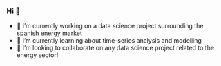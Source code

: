### Hi 👋

<!--
**joshuamills98/joshuamills98** is a ✨ _special_ ✨ repository because its `README.md` (this file) appears on your GitHub profile.

Here are some ideas to get you started:

- 🔭 I’m currently working on ...
- 🌱 I’m currently learning ...
- 👯 I’m looking to collaborate on ...
- 🤔 I’m looking for help with ...
- 💬 Ask me about ...
- 📫 How to reach me: ...
- 😄 Pronouns: ...
- ⚡ Fun fact: ...
-->

- 🔭 I’m currently working on a data science project surrounding the spanish energy market
- 🌱 I’m currently learning about time-series analysis and modelling 
- 👯 I’m looking to collaborate on any data science project related to the energy sector!
